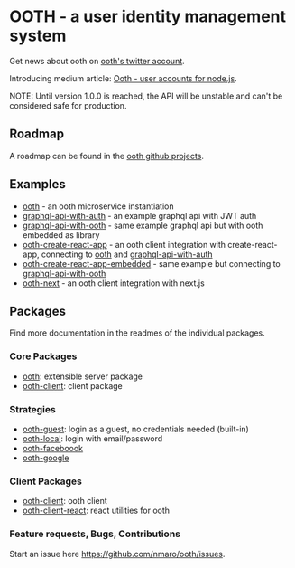# OOTH - a user identity management system

Get news about ooth on [ooth's twitter account](https://twitter.com/oothjs).

Introducing medium article: [Ooth - user accounts for node.js](https://medium.com/the-ideal-system/ooth-user-accounts-for-node-js-93cfcd28ed1a#.97kyfg4xg).

NOTE: Until version 1.0.0 is reached, the API will be unstable and can't be considered safe for production.

## Roadmap

A roadmap can be found in the [ooth github projects](https://github.com/nmaro/ooth/projects/1).

## Examples

* [ooth](examples/ooth) - an ooth microservice instantiation
* [graphql-api-with-auth](examples/graphql-api-with-auth) - an example graphql api with JWT auth
* [graphql-api-with-ooth](examples/graphql-api-with-ooth) - same example graphql api but with ooth embedded as library
* [ooth-create-react-app](examples/ooth-create-react-app) - an ooth client integration with create-react-app, connecting to [ooth](examples/ooth) and [graphql-api-with-auth](examples/graphql-api-with-auth)
* [ooth-create-react-app-embedded](examples/ooth-create-react-app-embedded) - same example but connecting to [graphql-api-with-ooth](examples/graphql-api-with-ooth)
* [ooth-next](examples/ooth-next) - an ooth client integration with next.js

## Packages

Find more documentation in the readmes of the individual packages.

### Core Packages

* [ooth](packages/ooth): extensible server package
* [ooth-client](packages/ooth-client): client package

### Strategies

* [ooth-guest](packages/ooth-guest): login as a guest, no credentials needed (built-in)
* [ooth-local](packages/ooth-local): login with email/password
* [ooth-faceboook](packages/ooth-facebook)
* [ooth-google](packages/ooth-google)

### Client Packages

* [ooth-client](packages/ooth-client): ooth client
* [ooth-client-react](packages/ooth-client-react): react utilities for ooth

### Feature requests, Bugs, Contributions

Start an issue here https://github.com/nmaro/ooth/issues.